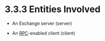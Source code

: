 <html dir="LTR" xmlns:mshelp="http://msdn.microsoft.com/mshelp" xmlns:ddue="http://ddue.schemas.microsoft.com/authoring/2003/5" xmlns:xlink="http://www.w3.org/1999/xlink" xmlns:tool="http://www.microsoft.com/tooltip">
    <head>
        <meta http-equiv="Content-Type" content="text/html; CHARSET=utf-8"></meta>
        <meta name="save" content="history"></meta>
        <title>3.3.3 Entities Involved</title>
        <xml>
            <mshelp:toctitle title="3.3.3 Entities Involved"></mshelp:toctitle>
            <mshelp:rltitle title="[MS-OXPROTO]: Entities Involved"></mshelp:rltitle>
            <mshelp:keyword index="A" term="cfdbbc22-7a83-42f1-bdef-7b39460a6812"></mshelp:keyword>
            <mshelp:attr name="DCSext.ContentType" value="open specification"></mshelp:attr>
            <mshelp:attr name="AssetID" value="cfdbbc22-7a83-42f1-bdef-7b39460a6812"></mshelp:attr>
            <mshelp:attr name="TopicType" value="kbRef"></mshelp:attr>
            <mshelp:attr name="DCSext.Title" value="[MS-OXPROTO]: Entities Involved" />
        </xml>
    </head>
    <body>
        <div id="header">
            <h1 class="heading">3.3.3 Entities Involved</h1>
        </div>
        <div id="mainSection">
            <div id="mainBody">
                <div id="allHistory" class="saveHistory"></div>
                <div id="sectionSection0" class="section" name="collapseableSection">
                    

<ul><li><p><span><span> 
</span></span>An Exchange server (server)</p>

</li><li><p><span><span> 
</span></span>An <a href="f888c37a-d994-4b91-96a5-e88cfbd66bd6.htm#gt_8a7f6700-8311-45bc-af10-82e10accd331">RPC</a>-enabled
client (client)</p>

</li></ul>
                </div>
            </div>
        </div>
    </body>
</html>